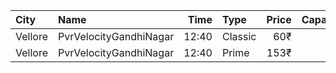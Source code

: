 | City    | Name                   |  Time | Type    | Price | Capacity | Booked |
| :------ | :--------------------- | ----: | :------ | ----: | -------: | -----: |
| Vellore | PvrVelocityGandhiNagar | 12:40 | Classic |   60₹ |       18 |     18 |
| Vellore | PvrVelocityGandhiNagar | 12:40 | Prime   |  153₹ |      158 |    105 |